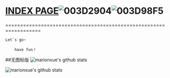 # <a target="_blank" href="https://adm1nsql.github.io/">INDEX PAGE</a>![003D2904](https://user-images.githubusercontent.com/58238284/157845027-4743e964-06fc-4c34-9cb7-bd4dfc668624.png)![003D98F5](https://user-images.githubusercontent.com/58238284/157845106-19290fd8-4e22-4803-ace5-01d4d597dd0e.png)
==================================================================



    Let`s go~ 

        have fun！  


##无图标版 ![marionxue's github stats](https://github-readme-stats.vercel.app/api?username=adm1nSQL&theme=radical) 




![marionxue's github stats](https://github-readme-stats.vercel.app/api?username=adm1nSQL&show_icons=true&theme=radical) 
